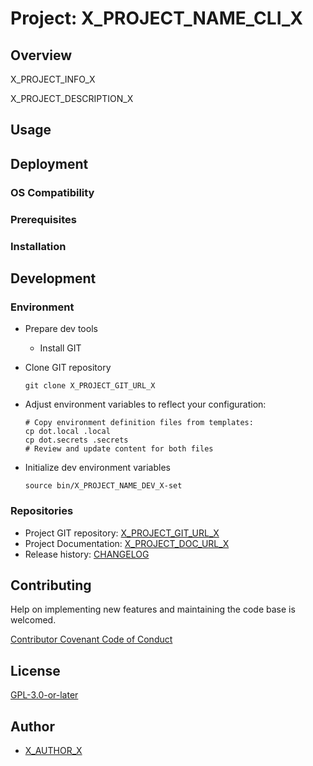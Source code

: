 # Project: X_PROJECT_NAME_CLI_X

## Overview

X_PROJECT_INFO_X

X_PROJECT_DESCRIPTION_X

## Usage

## Deployment

### OS Compatibility

### Prerequisites

### Installation

## Development

### Environment

- Prepare dev tools
  - Install GIT
- Clone GIT repository

  ```shell
  git clone X_PROJECT_GIT_URL_X
  ```

- Adjust environment variables to reflect your configuration:

  ```shell
  # Copy environment definition files from templates:
  cp dot.local .local
  cp dot.secrets .secrets
  # Review and update content for both files
  ```

- Initialize dev environment variables

  ```shell
  source bin/X_PROJECT_NAME_DEV_X-set
  ```

### Repositories

- Project GIT repository: [X_PROJECT_GIT_URL_X](X_PROJECT_GIT_URL_X)
- Project Documentation: [X_PROJECT_DOC_URL_X](X_PROJECT_DOC_URL_X)
- Release history: [CHANGELOG](CHANGELOG.md)

## Contributing

Help on implementing new features and maintaining the code base is welcomed.

[Contributor Covenant Code of Conduct](X_PROJECT_GUILDELINES_URL_X)

## License

[GPL-3.0-or-later](https://www.gnu.org/licenses/gpl-3.0.txt)

## Author

- [X_AUTHOR_X](X_AUTHOR_GIT_URLX)
